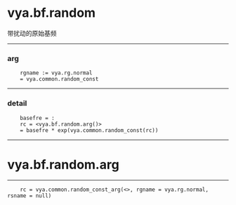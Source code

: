 # vya.bf.random
带扰动的原始基频

---
### arg
```
	rgname := vya.rg.normal
	= vya.common.random_const
```
---
### detail
```
	basefre = :
	rc = <vya.bf.random.arg()>
	= basefre * exp(vya.common.random_const(rc))
```

***
# vya.bf.random.arg
---
```
	rc = vya.common.random_const_arg(<>, rgname = vya.rg.normal, rsname = null)
```
